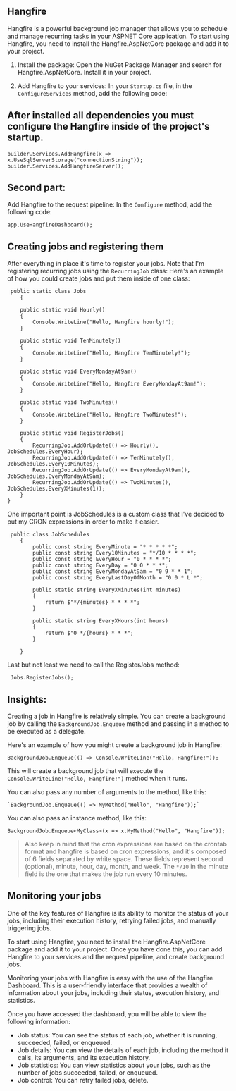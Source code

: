 ## Hangfire

Hangfire is a powerful background job manager that allows you to schedule and manage recurring tasks in your ASPNET Core application. To start using Hangfire, you need to install the Hangfire.AspNetCore package and add it to your project.

1. Install the package: Open the NuGet Package Manager and search for
    Hangfire.AspNetCore. Install it in your project.
    
2.  Add Hangfire to your services: In your `Startup.cs` file, in the `ConfigureServices` method, add the following code:

## After installed all dependencies you must configure the Hangfire inside of the project's startup.

    builder.Services.AddHangfire(x => x.UseSqlServerStorage("connectionString"));
    builder.Services.AddHangfireServer();

## Second part:

 Add Hangfire to the request pipeline: In the `Configure` method, add the following code:

    app.UseHangfireDashboard();

## Creating jobs and registering them

After everything in place it's time to register your jobs. 
Note that I'm registering recurring jobs using the `RecurringJob` class:
Here's an example of how you could create jobs and put them inside of one class:

     public static class Jobs
        {

        public static void Hourly()
        {
            Console.WriteLine("Hello, Hangfire hourly!");
        }

        public static void TenMinutely()
        {
            Console.WriteLine("Hello, Hangfire TenMinutely!");
        }

        public static void EveryMondayAt9am()
        {
            Console.WriteLine("Hello, Hangfire EveryMondayAt9am!");
        }

        public static void TwoMinutes()
        {
            Console.WriteLine("Hello, Hangfire TwoMinutes!");
        }

        public static void RegisterJobs()
        {
            RecurringJob.AddOrUpdate(() => Hourly(), JobSchedules.EveryHour);
            RecurringJob.AddOrUpdate(() => TenMinutely(), JobSchedules.Every10Minutes);
            RecurringJob.AddOrUpdate(() => EveryMondayAt9am(), JobSchedules.EveryMondayAt9am);
            RecurringJob.AddOrUpdate(() => TwoMinutes(), JobSchedules.EveryXMinutes(1));
        }
	}

One important point is JobSchedules is a custom class that I've decided to put my CRON expressions in order to make it easier.

     public class JobSchedules
        {
            public const string EveryMinute = "* * * * *";
            public const string Every10Minutes = "*/10 * * * *";
            public const string EveryHour = "0 * * * *";
            public const string EveryDay = "0 0 * * *";
            public const string EveryMondayAt9am = "0 9 * * 1";
            public const string EveryLastDayOfMonth = "0 0 * L *";
    
            public static string EveryXMinutes(int minutes)
            {
                return $"*/{minutes} * * * *";
            }
    
            public static string EveryXHours(int hours)
            {
                return $"0 */{hours} * * *";
            }
    
        }

Last but not least we need to call the RegisterJobs method:

     Jobs.RegisterJobs();


## Insights:

Creating a job in Hangfire is relatively simple. You can create a background job by calling the `BackgroundJob.Enqueue` method and passing in a method to be executed as a delegate.

Here's an example of how you might create a background job in Hangfire:

    BackgroundJob.Enqueue(() => Console.WriteLine("Hello, Hangfire!"));

This will create a background job that will execute the `Console.WriteLine("Hello, Hangfire!")` method when it runs.

You can also pass any number of arguments to the method, like this:

    `BackgroundJob.Enqueue(() => MyMethod("Hello", "Hangfire"));`

You can also pass an instance method, like this:

    BackgroundJob.Enqueue<MyClass>(x => x.MyMethod("Hello", "Hangfire"));



> Also keep in mind that the cron expressions are based on the crontab
> format and hangfire is based on cron expressions, and it's composed of
> 6 fields separated by white space. These fields represent second
> (optional), minute, hour, day, month, and week. The `*/10` in the
> minute field is the one that makes the job run every 10 minutes.


## Monitoring your jobs


One of the key features of Hangfire is its ability to monitor the status of your jobs, including their execution history, retrying failed jobs, and manually triggering jobs.

To start using Hangfire, you need to install the Hangfire.AspNetCore package and add it to your project. Once you have done this, you can add Hangfire to your services and the request pipeline, and create background jobs.

Monitoring your jobs with Hangfire is easy with the use of the Hangfire Dashboard. This is a user-friendly interface that provides a wealth of information about your jobs, including their status, execution history, and statistics.

Once you have accessed the dashboard, you will be able to view the following information:

-   Job status: You can see the status of each job, whether it is running, succeeded, failed, or enqueued.
-   Job details: You can view the details of each job, including the method it calls, its arguments, and its execution history.
-   Job statistics: You can view statistics about your jobs, such as the number of jobs succeeded, failed, or enqueued.
-   Job control: You can retry failed jobs, delete.
